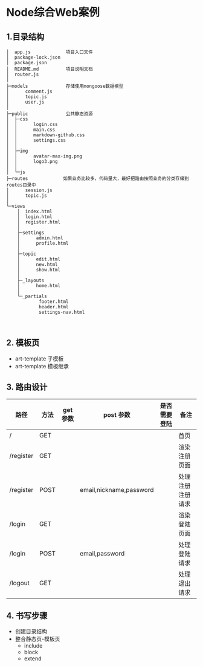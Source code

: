 # Node综合Web案例

## 1.目录结构

```
│  app.js             项目入口文件
│  package-lock.json
│  package.json
│  README.md          项目说明文档
│  router.js
│
├─models              存储使用mongoose数据模型
│      comment.js     
│      topic.js
│      user.js
│
├─public              公共静态资源
│  ├─css
│  │      login.css
│  │      main.css
│  │      markdown-github.css
│  │      settings.css
│  │
│  ├─img
│  │      avatar-max-img.png
│  │      logo3.png
│  │
│  └─js
├─routes             如果业务比较多，代码量大，最好把路由按照业务的分类存储到routes目录中
│      session.js
│      topic.js
│
└─views
    │  index.html
    │  login.html
    │  register.html
    │
    ├─settings
    │      admin.html
    │      profile.html
    │
    ├─topic
    │      edit.html
    │      new.html
    │      show.html
    │
    ├─_layouts
    │      home.html
    │
    └─_partials
            footer.html
            header.html
            settings-nav.html

            

```



## 2. 模板页

+ art-template 子模板
+ art-template 模板继承



## 3. 路由设计

| 路径      | 方法 | get参数 | post 参数               | 是否需要登陆 | 备注             |
| --------- | ---- | ------- | ----------------------- | ------------ | ---------------- |
| /         | GET  |         |                         |              | 首页             |
| /register | GET  |         |                         |              | 渲染注册页面     |
| /register | POST |         | email,nickname,password |              | 处理注册注册请求 |
| /login    | GET  |         |                         |              | 渲染登陆页面     |
| /login    | POST |         | email,password          |              | 处理登陆请求     |
| /logout   | GET  |         |                         |              | 处理退出请求     |



## 4. 书写步骤

+ 创建目录结构
+ 整合静态页-模板页
  + include
  + block
  + extend